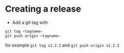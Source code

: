 # Creating a release

- Add a git tag with

```bash
git tag <tagname>
git push origin <tagname>
```

for example `git tag v2.2.2` and `git push origin v2.2.2`
